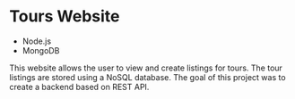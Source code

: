 # Tours Website

- Node.js
- MongoDB

This website allows the user to view and create listings for tours. The tour listings are stored using a NoSQL database. The goal of this project was to create a backend based on REST API. 
